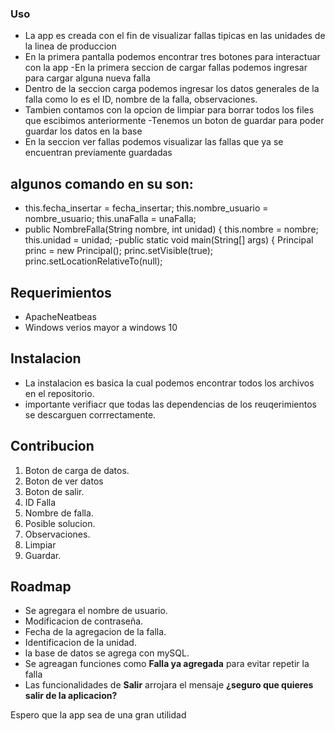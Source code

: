 ### Uso

- La app es creada con el fin de visualizar fallas tipicas en las unidades de la linea de produccion
- En la primera pantalla podemos encontrar tres botones para interactuar con la app
-En la primera seccion de cargar fallas podemos ingresar para cargar alguna nueva falla
- Dentro de la seccion carga podemos ingresar los datos generales de la falla como lo es el ID, nombre de la falla, observaciones.
- Tambien contamos con la opcion de limpiar para borrar todos los files que escibimos anteriormente
-Tenemos un boton de guardar para poder guardar los datos en la base
- En la seccion ver fallas podemos visualizar las fallas que ya se encuentran previamente guardadas

## algunos comando en su son:
- this.fecha_insertar = fecha_insertar;
        this.nombre_usuario = nombre_usuario;
        this.unaFalla = unaFalla;
- public NombreFalla(String nombre, int unidad) {
        this.nombre = nombre;
        this.unidad = unidad;
-public static void main(String[] args) {
        Principal princ = new Principal();
        princ.setVisible(true);
        princ.setLocationRelativeTo(null);

## Requerimientos
- ApacheNeatbeas
- Windows verios mayor a windows 10

## Instalacion
- La instalacion es basica la cual podemos encontrar todos los archivos en el repositorio.
- importante verifiacr que todas las dependencias de los reuqerimientos se descarguen corrrectamente.

## Contribucion
1. Boton de carga de datos.
2. Boton de ver datos
3. Boton de salir.
4. ID Falla
5. Nombre de falla.
6. Posible solucion.
7. Observaciones.
8. Limpiar
10. Guardar.

## Roadmap
- Se agregara el nombre de usuario.
- Modificacion de contraseña.
- Fecha de la agregacion de la falla.
- Identificacion de la unidad.
- la base de datos se agrega con mySQL.
- Se agreagan funciones como **Falla ya agregada** para evitar repetir la falla
- Las funcionalidades de **Salir** arrojara el mensaje **¿seguro que quieres salir de la aplicacion?**



<p>
Espero que la app sea de una gran utilidad
<p>

</p>
